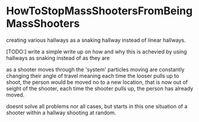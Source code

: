# HowToStopMassShootersFromBeingMassShooters
creating various hallways as a snaking hallway instead of linear hallways.


[TODO:] write a simple write up on how and why this is achevied by using hallways as snaking instead of as they are

as a shooter moves through the 'system' particles moving are constantly changing their angle of travel meaning each time the looser pulls up to shoot, the person  would be moved no to a new location, that is now out of seight of the shooter, each time the shooter pulls up, the person has already moved.


doesnt solve all problems nor all cases, but starts in this one situation of a shooter within a hallway shooting at random.
